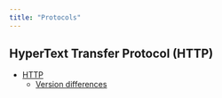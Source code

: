 ```yaml
---
title: "Protocols"
---
```


## HyperText Transfer Protocol (HTTP)

- [HTTP](https://www.ntu.edu.sg/home/ehchua/programming/webprogramming/http_basics.html)
  - [Version differences](https://developer.mozilla.org/en-US/docs/Web/HTTP/Basics_of_HTTP/Evolution_of_HTTP)
